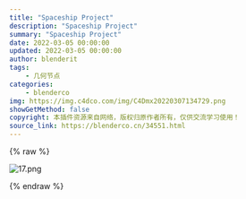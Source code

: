 ```yaml
---
title: "Spaceship Project"
description: "Spaceship Project"
summary: "Spaceship Project"
date: 2022-03-05 00:00:00
updated: 2022-03-05 00:00:00
author: blenderit
tags: 
    - 几何节点
categories:
    - blenderco
img: https://img.c4dco.com/img/C4Dmx20220307134729.png
showGetMethod: false
copyright: 本插件资源来自网络，版权归原作者所有，仅供交流学习使用！
source_link: https://blenderco.cn/34551.html
---
```


{% raw %}
<p><img class="aligncenter" src="https://img.alicdn.com/imgextra/i2/751044092/O1CN01BAQOQW1g6BS9p4s8R_!!751044092.png" alt="17.png"></p>
<div style="display: none">blenderco</div>
{% endraw %}